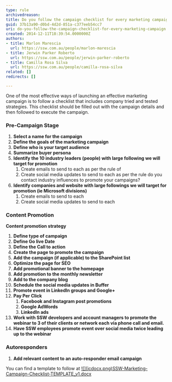 ```yaml
---
type: rule
archivedreason: 
title: Do you follow the campaign checklist for every marketing campaign?
guid: 37b13a90-d0bd-4d2d-851a-c377eeb54cc7
uri: do-you-follow-the-campaign-checklist-for-every-marketing-campaign
created: 2014-12-11T18:39:54.0000000Z
authors:
- title: Marlon Marescia
  url: https://ssw.com.au/people/marlon-marescia
- title: Jerwin Parker Roberto
  url: https://ssw.com.au/people/jerwin-parker-roberto
- title: Camilla Rosa Silva
  url: https://ssw.com.au/people/camilla-rosa-silva
related: []
redirects: []

---
```


One of the most effective ways of launching an effective marketing campaign is to follow a checklist that includes company tried and tested strategies. This checklist should be filled out with the campaign details and then followed to execute the campaign.

<!--endintro-->

### Pre-Campaign Stage


1. **Select a name for the campaign**
2. **Define the goals of the marketing campaign**
3. **Define who is your target audience**
4. **Summarize buyer persona**
5. **Identify the 10 industry leaders (people) with large following we will target for promotion**
    1. Create emails to send to each as per the rule of
    2. Create social media updates to send to each as per the rule do you contact industry influences to promote your campaigns?
6. **Identify companies and website with large followings we will target for promotion (ie Microsoft divisions)**
    1. Create emails to send to each
    2. Create social media updates to send to each


### Content Promotion

**Content promotion strategy**

1. **Define type of campaign**
2. **Define Go live Date**
3. **Define the Call to action**
4. **Create the page to promote the campaign**
5. **Add the campaign (if applicable) to the SharePoint list**
6. **Optimize the page for SEO**
7. **Add promotional banner to the homepage**
8. **Add promotion to the monthly newsletter**
9. **Add to the company blog**
10. **Schedule the social media updates in Buffer**
11. **Promote event in LinkedIn groups and Google+**
12. **Pay Per Click**
    1. **Facebook and Instagram post promotions**
    2. **Google AdWords**
    3. **LinkedIn ads**
13. **Work with SSW developers and account managers to promote the webinar to 3 of their clients or network each via phone call and email.**
14. **Have SSW employees promote event over social media twice leading up to the webinar**


### Autoresponders

1. **Add relevant content to an auto-responder email campaign**

  You can find a template to follow at  [!\[\](icdocx.png)SSW-Marketing-Campaign-Checklist-TEMPLATE\_v1.docx](/Documents/SSW-Marketing-Campaign-Checklist-TEMPLATE_v1.docx)
